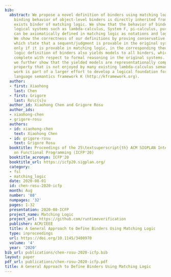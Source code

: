 ```yaml
---
bib:
  abstract: We propose a novel definition of binders using matching logic, where the
    binding behavior of object-level binders is directly inherited from the built-in
    exists binder of matching logic. We show that the behavior of binders in various
    logical systems such as lambda-calculus, System F, pi-calculus, pure type systems,
    can be axiomatically defined in matching logic as notations and logical theories.
    We show the correctness of our definitions by proving conservative extension theorems,
    which state that a sequent/judgment is provable in the original system if and
    only if it is provable in matching logic, in the corresponding theory. Our matching
    logic definition of binders also yields models to all binders, which are deductively
    complete with respect to formal reasoning in the original systems. For lambda-calculus,
    we further show that the yielded models are representationally complete, a desired
    property that is not enjoyed by many existing lambda-calculus semantics. This
    work is part of a larger effort to develop a logical foundation for the programming
    language semantics framework K (http://kframework.org).
  author:
  - first: Xiaohong
    last: Chen
  - first: Grigore
    last: Ro\c{s}u
  author_id: Xiaohong Chen and Grigore Rosu
  author_ids:
  - xiaohong-chen
  - grigore-rosu
  authors:
  - id: xiaohong-chen
    text: Xiaohong Chen
  - id: grigore-rosu
    text: Grigore Rosu
  booktitle: Proceedings of the 25\textsuperscript{th} ACM SIGPLAN International Conference
    on Functional Programming (ICFP'20)
  booktitle_acronym: ICFP'20
  booktitle_url: https://icfp20.sigplan.org/
  category:
  - fsl
  - matching_logic
  date: 2020-08-01
  id: chen-rosu-2020-icfp
  month: Aug
  number: '88'
  numpages: '32'
  pages: 1-32
  presentation: 2020-08-ICFP
  project_name: Matching Logic
  project_url: https://github.com/runtimeverification
  publisher: ACM/IEEE
  title: A General Approach to Define Binders Using Matching Logic
  type: inproceedings
  url: https://doi.org/10.1145/3408970
  volume: '4'
  year: '2020'
bib_url: publications/chen-rosu-2020-icfp.bib
layout: paper
pdf_url: publications/chen-rosu-2020-icfp.pdf
title: A General Approach to Define Binders Using Matching Logic
---
```

